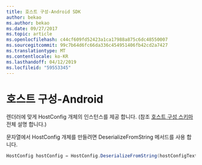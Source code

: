 ```yaml
---
title: 호스트 구성-Android SDK
author: bekao
ms.author: bekao
ms.date: 09/27/2017
ms.topic: article
ms.openlocfilehash: c44cf609fd52423a1ca17988a875c6dc48550007
ms.sourcegitcommit: 99c7b64d6fc66da336c454951406fb42cd2a7427
ms.translationtype: MT
ms.contentlocale: ko-KR
ms.lasthandoff: 04/12/2019
ms.locfileid: "59553345"
---
```

# <a name="host-config---android"></a>호스트 구성-Android

렌더러에 맞게 HostConfig 개체의 인스턴스를 제공 합니다. (참조 [호스트 구성 스키마](../../../rendering-cards/host-config.md) 전체 설명 합니다.)

문자열에서 HostConfig 개체를 만들려면 DeserializeFromString 메서드를 사용 합니다.

```java
HostConfig hostConfig = HostConfig.DeserializeFromString(hostConfigText);
```